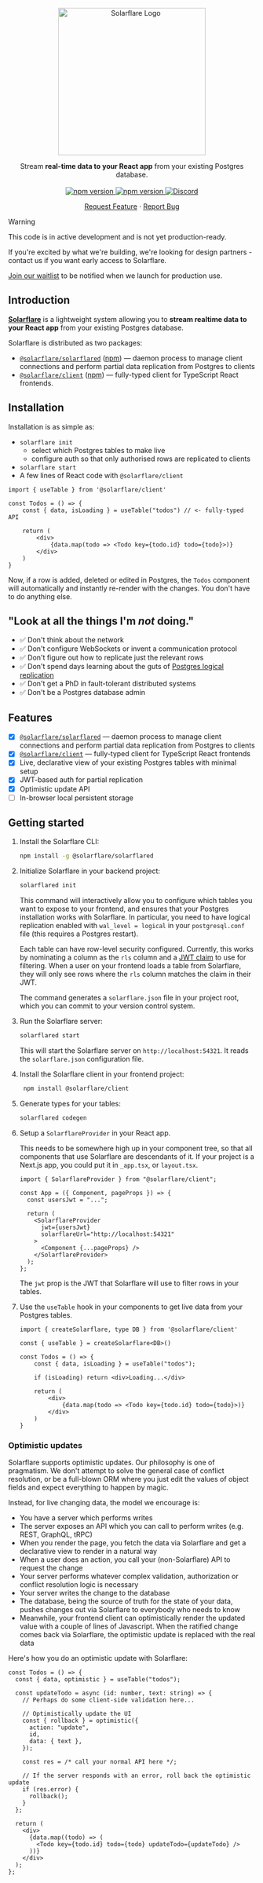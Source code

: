 <p align="center">
  <a href="https://solarflarehq.com">
    <picture>
      <source media="(prefers-color-scheme: dark)" srcset="https://raw.githubusercontent.com/solarflare-dev/solarflare/main/packages/common/assets/images/solarflare_logotext_dark.png">
      <source media="(prefers-color-scheme: light)" srcset="https://raw.githubusercontent.com/solarflare-dev/solarflare/main/packages/common/assets/images/solarflare_logotext_light.png">
      <img alt="Solarflare Logo" width="300" src="https://raw.githubusercontent.com/solarflare-dev/solarflare/main/packages/common/assets/images/solarflare_logotext_light.png">
    </picture>

  </a>

  <p align="center">
    Stream <strong>real-time data to your React app</strong> from your existing Postgres database.
    <br />
    <br />
    <a href="https://www.npmjs.com/package/@solarflare/client">
        <img alt="npm version" src="https://img.shields.io/npm/v/@solarflare/solarflared.svg?style=flat&color=blue&label=solarflared" />
    </a>
    <a href="https://www.npmjs.com/package/@solarflare/client">
        <img alt="npm version" src="https://img.shields.io/npm/v/@solarflare/client.svg?style=flat&color=blue&label=client" />
    </a>
    <a href="https://discord.gg/aEYYq3na">
        <img alt="Discord" src="https://img.shields.io/discord/1263999921871126528?style=flat&color=blue&logo=discord&label=discord" />
    </a>
    <br />
    <p align="center">
    <a alt="Request Feature" href="https://discord.com/channels/1263999921871126528/1263999921871126531">Request Feature</a>
    &middot;
    <a alt="Report Bug" href="https://discord.com/channels/1263999921871126528/1264281148322877450">Report Bug</a>
    </p>
  </p>
</p>

> [!WARNING]
> This code is in active development and is not yet production-ready.
>
> If you're excited by what we're building, we're looking for design partners - contact us if you want early access to Solarflare.
>
> [Join our waitlist](https://solarflarehq.com#signup) to be notified when we launch for production use.

## Introduction

**[Solarflare](https://solarflarehq.com)** is a lightweight system allowing you to **stream realtime data to your React app** from your existing Postgres database.

Solarflare is distributed as two packages:

- [`@solarflare/solarflared`](https://github.com/solarflare-dev/solarflare/tree/main/apps/solarflared) ([npm](https://www.npmjs.com/package/@solarflare/solarflared)) &mdash; daemon process to manage client connections and perform partial data replication from Postgres to clients
- [`@solarflare/client`](https://github.com/solarflare-dev/solarflare/tree/main/packages/client) ([npm](https://www.npmjs.com/package/@solarflare/client)) &mdash; fully-typed client for TypeScript React frontends.

## Installation

Installation is as simple as:

- `solarflare init`
  - select which Postgres tables to make live
  - configure auth so that only authorised rows are replicated to clients
- `solarflare start`
- A few lines of React code with `@solarflare/client`

```tsx
import { useTable } from '@solarflare/client'

const Todos = () => {
    const { data, isLoading } = useTable("todos") // <- fully-typed API

    return (
        <div>
            {data.map(todo => <Todo key={todo.id} todo={todo}>)}
        </div>
    )
}
```

Now, if a row is added, deleted or edited in Postgres, the `Todos` component will automatically and instantly re-render with the changes. You don't have to do anything else.

## "Look at all the things I'm _not_ doing."

- ✅ Don't think about the network
- ✅ Don't configure WebSockets or invent a communication protocol
- ✅ Don't figure out how to replicate just the relevant rows
- ✅ Don't spend days learning about the guts of [Postgres logical replication](https://www.postgresql.org/docs/current/logical-replication.html)
- ✅ Don't get a PhD in fault-tolerant distributed systems
- ✅ Don't be a Postgres database admin

## Features

- [x] [`@solarflare/solarflared`](https://github.com/solarflare-dev/solarflare/tree/main/apps/solarflared) &mdash; daemon process to manage client connections and perform partial data replication from Postgres to clients
- [x] [`@solarflare/client`](https://github.com/solarflare-dev/solarflare/tree/main/packages/client) &mdash; fully-typed client for TypeScript React frontends
- [x] Live, declarative view of your existing Postgres tables with minimal setup
- [x] JWT-based auth for partial replication
- [x] Optimistic update API
- [ ] In-browser local persistent storage

## Getting started

1. Install the Solarflare CLI:

   ```sh
   npm install -g @solarflare/solarflared
   ```

1. Initialize Solarflare in your backend project:

   ```sh
   solarflared init
   ```

   This command will interactively allow you to configure which tables you want to expose to your frontend, and ensures that your Postgres installation works with Solarflare. In particular, you need to have logical replication enabled with `wal_level = logical` in your `postgresql.conf` file (this requires a Postgres restart).

   Each table can have row-level security configured. Currently, this works by nominating a column as the `rls` column and a [JWT claim](https://auth0.com/docs/secure/tokens/json-web-tokens/json-web-token-claims) to use for filtering. When a user on your frontend loads a table from Solarflare, they will only see rows where the `rls` column matches the claim in their JWT.

   The command generates a `solarflare.json` file in your project root, which you can commit to your version control system.

1. Run the Solarflare server:

   ```sh
   solarflared start
   ```

   This will start the Solarflare server on `http://localhost:54321`. It reads the `solarflare.json` configuration file.

1. Install the Solarflare client in your frontend project:

   ```sh
    npm install @solarflare/client
   ```

1. Generate types for your tables:

   ```sh
   solarflared codegen
   ```

1. Setup a `SolarflareProvider` in your React app.

   This needs to be somewhere high up in your component tree, so that all components that use Solarflare are descendants of it. If your project is a Next.js app, you could put it in `_app.tsx`, or `layout.tsx`.

   ```tsx
   import { SolarflareProvider } from "@solarflare/client";

   const App = ({ Component, pageProps }) => {
     const usersJwt = "...";

     return (
       <SolarflareProvider
         jwt={usersJwt}
         solarflareUrl="http://localhost:54321"
       >
         <Component {...pageProps} />
       </SolarflareProvider>
     );
   };
   ```

   The `jwt` prop is the JWT that Solarflare will use to filter rows in your tables.

1. Use the `useTable` hook in your components to get live data from your Postgres tables.

   ```tsx
   import { createSolarflare, type DB } from '@solarflare/client'

   const { useTable } = createSolarflare<DB>()

   const Todos = () => {
       const { data, isLoading } = useTable("todos");

       if (isLoading) return <div>Loading...</div>

       return (
           <div>
               {data.map(todo => <Todo key={todo.id} todo={todo}>)}
           </div>
       )
   }
   ```

### Optimistic updates

Solarflare supports optimistic updates. Our philosophy is one of pragmatism. We don't attempt to solve the general case of conflict resolution, or be a full-blown ORM where you just edit the values of object fields and expect everything to happen by magic.

Instead, for live changing data, the model we encourage is:

- You have a server which performs writes
- The server exposes an API which you can call to perform writes (e.g. REST, GraphQL, tRPC)
- When you render the page, you fetch the data via Solarflare and get a declarative view to render in a natural way
- When a user does an action, you call your (non-Solarflare) API to request the change
- Your server performs whatever complex validation, authorization or conflict resolution logic is necessary
- Your server writes the change to the database
- The database, being the source of truth for the state of your data, pushes changes out via Solarflare to everybody who needs to know
- Meanwhile, your frontend client can optimistically render the updated value with a couple of lines of Javascript. When the ratified change comes back via Solarflare, the optimistic update is replaced with the real data

Here's how you do an optimistic update with Solarflare:

```tsx
const Todos = () => {
  const { data, optimistic } = useTable("todos");

  const updateTodo = async (id: number, text: string) => {
    // Perhaps do some client-side validation here...

    // Optimistically update the UI
    const { rollback } = optimistic({
      action: "update",
      id,
      data: { text },
    });

    const res = /* call your normal API here */;

    // If the server responds with an error, roll back the optimistic update
    if (res.error) {
      rollback();
    }
  };

  return (
    <div>
      {data.map((todo) => (
        <Todo key={todo.id} todo={todo} updateTodo={updateTodo} />
      ))}
    </div>
  );
};
```
